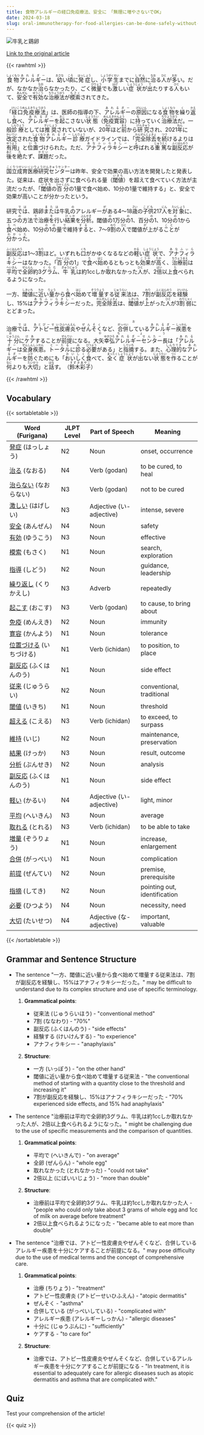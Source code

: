 ```yaml
---
title: 食物アレルギーの経口免疫療法、安全に　「無理に増やさないでOK」
date: 2024-03-18
slug: oral-immunotherapy-for-food-allergies-can-be-done-safely-without-increasing-the-dose-too-quickly
---
```


![牛乳と鶏卵](https://www.asahicom.jp/imgopt/img/03b3a79580/comm_L/AS20240313003898.jpg "牛乳と鶏卵")

[Link to the original article](https://asahi.com/articles/ASS3F6W7BS38UTFL00C.html?iref=pc_apital_top__n)

{{< rawhtml >}}
<p><ruby>食物<rt>しょくもつ</rt></ruby><ruby>アレルギー<rt>あれるぎー</rt></ruby>は、<ruby>幼<rt>おさな</rt></ruby>い<ruby>頃<rt>ころ</rt></ruby>に<ruby>発症<rt>はっしょう</rt></ruby>し、<ruby>小学生<rt>しょうがくせい</rt></ruby>までに<ruby>自然<rt>しぜん</rt></ruby>に<ruby>治<rt>なお</rt></ruby>る<ruby>人<rt>ひと</rt></ruby>が<ruby>多<rt>おお</rt></ruby>い。だが、なかなか<ruby>治<rt>なお</rt></ruby>らなかったり、ごく<ruby>微量<rt>びりょう</rt></ruby>でも<ruby>激<rt>はげ</rt></ruby>しい<ruby>症状<rt>しょうじょう</rt></ruby>が<ruby>出<rt>で</rt></ruby>たりする<ruby>人<rt>ひと</rt></ruby>もいて、<ruby>安全<rt>あんぜん</rt></ruby>で<ruby>有効<rt>ゆうこう</rt></ruby>な<ruby>治療法<rt>ちりょうほう</rt></ruby>が<ruby>模索<rt>もさく</rt></ruby>されてきた。</p>

<p>「<ruby>経口免疫療法<rt>けいこうめんえきりょうほう</rt></ruby>」は、医師の指導の下、<ruby>アレルギー<rt>あれるぎー</rt></ruby>の<ruby>原因<rt>げんいん</rt></ruby>になる<ruby>食物<rt>しょくもつ</rt></ruby>を<ruby>繰<rt>く</rt></ruby>り<ruby>返<rt>かえ</rt></ruby>し<ruby>食<rt>た</rt></ruby>べ、<ruby>アレルギー<rt>あれるぎー</rt></ruby>を<ruby>起<rt>おこ</rt></ruby>こさない<ruby>状態<rt>じょうたい</rt></ruby>（<ruby>免疫<rt>めんえき</rt></ruby><ruby>寛容<rt>かんよう</rt></ruby>）に<ruby>持<rt>も</rt></ruby>っていく<ruby>治療法<rt>ちりょうほう</rt></ruby>だ。一般<ruby>診療<rt>しんりょう</rt></ruby>としては<ruby>推奨<rt>すいしょう</rt></ruby>されていないが、20<ruby>年<rt>ねん</rt></ruby>ほど<ruby>前<rt>まえ</rt></ruby>から<ruby>研究<rt>けんきゅう</rt></ruby>され、2021<ruby>年<rt>ねん</rt></ruby>に<ruby>改定<rt>かいてい</rt></ruby>された<ruby>食物<rt>しょくもつ</rt></ruby><ruby>アレルギー<rt>あれるぎー</rt></ruby><ruby>診療<rt>しんりょう</rt></ruby>ガイドラインでは、「<ruby>完全<rt>かんぜん</rt></ruby><ruby>除去<rt>じょきょ</rt></ruby>を<ruby>続<rt>つづ</rt></ruby>けるよりは<ruby>有用<rt>ゆうよう</rt></ruby>」と<ruby>位置<rt>いち</rt></ruby>づけられた。ただ、<ruby>アナフィラキシー<rt>あなふぃらきしー</rt></ruby>と<ruby>呼<rt>よ</rt></ruby>ばれる<ruby>重篤<rt>じゅうとく</rt></ruby>な<ruby>副反応<rt>ふくはんのう</rt></ruby>が<ruby>後<rt>あと</rt></ruby>を<ruby>絶<rt>た</rt></ruby>たず、<ruby>課題<rt>かだい</rt></ruby>だった。</p>

<p><ruby>国立成育医療研究センター<rt>こくりつせいいくいりょうけんきゅうセンター</rt></ruby>は昨年、安全で効果の高い方法を開発したと発表した。従来は、症状を出さずに食べられる量（<ruby>閾値<rt>いきち</rt></ruby>）を超えて食べていく方法が主流だったが、「<ruby>閾値<rt>いきち</rt></ruby>の<ruby>百分<rt>ひゃくぶん</rt></ruby>の1量で食べ始め、10分の1量で維持する」と、安全で効果が高いことが分かったという。</p>

<p>研究<ruby>では<rt>では</rt></ruby>、鶏卵<ruby>または<rt>または</rt></ruby>牛乳<ruby>の<rt>の</rt></ruby>アレルギー<ruby>が<rt>が</rt></ruby>ある4～18<ruby>歳<rt>さい</rt></ruby>の<ruby>子供<rt>こども</rt></ruby>217<ruby>人<rt>にん</rt></ruby>を<ruby>対象<rt>たいしょう</rt></ruby>に、五つ<ruby>の<rt>の</rt></ruby>方法<ruby>で<rt>で</rt></ruby>治療<ruby>を<rt>を</rt></ruby>行い<ruby>結果<rt>けっか</rt></ruby>を<ruby>分析<rt>ぶんせき</rt></ruby>。閾値<ruby>の<rt>の</rt></ruby>1万分<ruby>の<rt>の</rt></ruby>1、百分<ruby>の<rt>の</rt></ruby>1、10分<ruby>の<rt>の</rt></ruby>1から<ruby>食べ<rt>たべ</rt></ruby>始め、10分<ruby>の<rt>の</rt></ruby>1<ruby>の<rt>の</rt></ruby>量<ruby>で<rt>で</rt></ruby>維持<ruby>する<rt>する</rt></ruby>と、7～9<ruby>割<rt>わり</rt></ruby>の<ruby>人<rt>ひと</rt></ruby>で閾値<ruby>が<rt>が</rt></ruby>上がる<ruby>こと<rt>こと</rt></ruby>が<ruby>分かった<rt>わかった</rt></ruby>。</p>

<p><ruby>副反応<rt>ふくはんのう</rt></ruby>は1～3<ruby>割<rt>わり</rt></ruby>ほど。いずれも<ruby>口<rt>くち</rt></ruby>がかゆくなるなどの<ruby>軽<rt>かる</rt></ruby>い<ruby>症状<rt>しょうじょう</rt></ruby>で、<ruby>アナフィラキシー<rt>あなふぃらきしー</rt></ruby>はなかった。「<ruby>百分<rt>ひゃくぶん</rt></ruby>の1」で<ruby>食<rt>た</rt></ruby>べ<ruby>始<rt>はじ</rt></ruby>めるともっとも<ruby>効果<rt>こうか</rt></ruby>が<ruby>高<rt>たか</rt></ruby>く、<ruby>治療<rt>ちりょう</rt></ruby><ruby>前<rt>まえ</rt></ruby>は<ruby>平均<rt>へいきん</rt></ruby>で<ruby>全<rt>ぜん</rt></ruby><ruby>卵<rt>らん</rt></ruby>約3<ruby>グラム<rt>ぐらむ</rt></ruby>、<ruby>牛乳<rt>ぎゅうにゅう</rt></ruby>は約1ccしか<ruby>取<rt>と</rt></ruby>れなかった<ruby>人<rt>ひと</rt></ruby>が、2<ruby>倍<rt>ばい</rt></ruby>以上<ruby>食<rt>た</rt></ruby>べられるようになった。</p>

<p>一方、<ruby>閾値<rt>しきいち</rt></ruby>に<ruby>近<rt>ちか</rt></ruby>い<ruby>量<rt>りょう</rt></ruby>から<ruby>食<rt>た</rt></ruby>べ<ruby>始<rt>はじ</rt></ruby>めて<ruby>増量<rt>ぞうりょう</rt></ruby>する<ruby>従来<rt>じゅうらい</rt></ruby>法は、7<ruby>割<rt>わり</rt></ruby>が<ruby>副反応<rt>ふくはんのう</rt></ruby>を<ruby>経験<rt>けいけん</rt></ruby>し、15%は<ruby>アナフィラキシー<rt>あなふぃらきしー</rt></ruby>だった。<ruby>完全<rt>かんぜん</rt></ruby><ruby>除去<rt>じょきょ</rt></ruby>は、<ruby>閾値<rt>しきいち</rt></ruby>が<ruby>上<rt>あ</rt></ruby>がった<ruby>人<rt>ひと</rt></ruby>が3<ruby>割<rt>わり</rt></ruby><ruby>弱<rt>じゃく</rt></ruby>にとどまった。</p>

<p>治療<ruby>では<rt>では</rt></ruby>、<ruby>アトピー性<rt>あとぴーせい</rt>皮膚炎<rt>ひふへんえん</rt>や<ruby>ぜんそく<rt>ぜんそく</rt></ruby>など、<ruby>合併<rt>がっぺい</rt></ruby>している<ruby>アレルギー<rt>あれるぎー</rt>疾患<rt>しっかん</rt></ruby>を<ruby>十分<rt>じゅうぶん</rt></ruby>に<ruby>ケア<rt>けあ</rt></ruby>することが<ruby>前提<rt>ぜんてい</rt></ruby>になる。大矢<rt>おおや</rt>幸弘<rt>ゆきひろ</rt><ruby>アレルギーセンター<rt>あれるぎーせんたー</rt></ruby>長<rt>ちょう</rt>は「<ruby>アレルギー<rt>あれるぎー</rt></ruby>は<ruby>全身<rt>ぜんしん</rt>疾患<rt>しっかん</rt></ruby>。<ruby>トータル<rt>とーたる</rt></ruby>に<ruby>診<rt>み</rt>る<ruby>必要<rt>ひつよう</rt></ruby>がある」と<ruby>指摘<rt>していち</rt>する。また、<ruby>心理的<rt>しんりてき</rt>な<ruby>アレルギー<rt>あれるぎー</rt></ruby>を<ruby>防<rt>ふせ</rt>ぐためにも「<ruby>おいしく<rt>おいしく</rt></ruby><ruby>食<rt>た</rt>べて</ruby>、<ruby>全く<rt>まったく</rt>症状<rt>しょうじょう</rt>が<ruby>出<rt>で</rt>ない<ruby>状態<rt>じょうたい</rt></ruby>を<ruby>作<rt>つく</rt>ることが<ruby>何<rt>なに</rt>よりも<ruby>大切<rt>たいせつ</rt></ruby>」と<ruby>話<rt>はな</rt>す。</ruby>（<ruby>鈴木<rt>すずき</rt>彩子<rt>あやこ</rt></ruby>）</p>
{{< /rawhtml >}}

## Vocabulary


{{< sortabletable >}}

| Word (Furigana) | JLPT Level | Part of Speech | Meaning |
|-----------------|------------|---------------|---------|
|[発症](https://jisho.org/search/%E7%99%BA%E7%97%87) (はっしょう)| N2 | Noun | onset, occurrence |
|[治る](https://jisho.org/search/%E6%B2%BB%E3%82%8B) (なおる)| N4 | Verb (godan) | to be cured, to heal |
|[治らない](https://jisho.org/search/%E6%B2%BB%E3%82%89%E3%81%AA%E3%81%84) (なおらない)| N3 | Verb (godan) | not to be cured |
|[激しい](https://jisho.org/search/%E6%BF%80%E3%81%97%E3%81%84) (はげしい)| N3 | Adjective (い-adjective) | intense, severe |
|[安全](https://jisho.org/search/%E5%AE%89%E5%85%A8) (あんぜん)| N4 | Noun | safety |
|[有効](https://jisho.org/search/%E6%9C%89%E5%8A%B9) (ゆうこう)| N3 | Noun | effective |
|[模索](https://jisho.org/search/%E6%A8%A1%E7%B4%A2) (もさく)| N1 | Noun | search, exploration |
|[指導](https://jisho.org/search/%E6%8C%87%E5%B0%8E) (しどう)| N2 | Noun | guidance, leadership |
|[繰り返し](https://jisho.org/search/%E7%B9%B0%E3%82%8A%E8%BF%94%E3%81%97) (くりかえし)| N3 | Adverb | repeatedly |
|[起こす](https://jisho.org/search/%E8%B5%B7%E3%81%93%E3%81%99) (おこす)| N3 | Verb (godan) | to cause, to bring about |
|[免疫](https://jisho.org/search/%E5%85%8D%E7%96%AB) (めんえき)| N2 | Noun | immunity |
|[寛容](https://jisho.org/search/%E5%AF%9B%E5%AE%B9) (かんよう)| N1 | Noun | tolerance |
|[位置づける](https://jisho.org/search/%E4%BD%8D%E7%BD%AE%E3%81%A5%E3%81%91%E3%82%8B) (いちづける)| N1 | Verb (ichidan) | to position, to place |
|[副反応](https://jisho.org/search/%E5%89%AF%E5%8F%8D%E5%BF%9C) (ふくはんのう)| N1 | Noun | side effect |
|[従来](https://jisho.org/search/%E5%BE%93%E6%9D%A5) (じゅうらい)| N2 | Noun | conventional, traditional |
|[閾値](https://jisho.org/search/%E9%96%BE%E5%80%A4) (いきち)| N1 | Noun | threshold |
|[超える](https://jisho.org/search/%E8%B6%85%E3%81%88%E3%82%8B) (こえる)| N3 | Verb (ichidan) | to exceed, to surpass |
|[維持](https://jisho.org/search/%E7%B6%AD%E6%8C%81) (いじ)| N2 | Noun | maintenance, preservation |
|[結果](https://jisho.org/search/%E7%B5%90%E6%9E%9C) (けっか)| N3 | Noun | result, outcome |
|[分析](https://jisho.org/search/%E5%88%86%E6%9E%90) (ぶんせき)| N2 | Noun | analysis |
|[副反応](https://jisho.org/search/%E5%89%AF%E5%8F%8D%E5%BF%9C) (ふくはんのう)| N1 | Noun | side effect |
|[軽い](https://jisho.org/search/%E8%BB%BD%E3%81%84) (かるい)| N4 | Adjective (い-adjective) | light, minor |
|[平均](https://jisho.org/search/%E5%B9%B3%E5%9D%87) (へいきん)| N3 | Noun | average |
|[取れる](https://jisho.org/search/%E5%8F%96%E3%82%8C%E3%82%8B) (とれる)| N3 | Verb (ichidan) | to be able to take |
|[増量](https://jisho.org/search/%E5%A2%97%E9%87%8F) (ぞうりょう)| N1 | Noun | increase, enlargement |
|[合併](https://jisho.org/search/%E5%90%88%E4%BD%B5) (がっぺい)| N1 | Noun | complication |
|[前提](https://jisho.org/search/%E5%89%8D%E6%8F%90) (ぜんてい)| N2 | Noun | premise, prerequisite |
|[指摘](https://jisho.org/search/%E6%8C%87%E6%91%98) (してき)| N2 | Noun | pointing out, identification |
|[必要](https://jisho.org/search/%E5%BF%85%E8%A6%81) (ひつよう)| N4 | Noun | necessity, need |
|[大切](https://jisho.org/search/%E5%A4%A7%E5%88%87) (たいせつ)| N4 | Adjective (な-adjective) | important, valuable |

{{< /sortabletable >}}


## Grammar and Sentence Structure

- The sentence "一方、閾値に近い量から食べ始めて増量する従来法は、7割が副反応を経験し、15%はアナフィラキシーだった。" may be difficult to understand due to its complex structure and use of specific terminology.

    1. **Grammatical points**: 
        - 従来法 (じゅうらいほう) - "conventional method"
        - 7割 (ななわり) - "70%"
        - 副反応 (ふくはんのう) - "side effects"
        - 経験する (けいけんする) - "to experience"
        - アナフィラキシー - "anaphylaxis"

    2. **Structure**:
        - 一方 (いっぽう) - "on the other hand"
        - 閾値に近い量から食べ始めて増量する従来法 - "the conventional method of starting with a quantity close to the threshold and increasing it"
        - 7割が副反応を経験し、15%はアナフィラキシーだった - "70% experienced side effects, and 15% had anaphylaxis"

- The sentence "治療前は平均で全卵約3グラム、牛乳は約1ccしか取れなかった人が、2倍以上食べられるようになった。" might be challenging due to the use of specific measurements and the comparison of quantities.

    1. **Grammatical points**:
        - 平均で (へいきんで) - "on average"
        - 全卵 (ぜんらん) - "whole egg"
        - 取れなかった (とれなかった) - "could not take"
        - 2倍以上 (にばいいじょう) - "more than double"

    2. **Structure**:
        - 治療前は平均で全卵約3グラム、牛乳は約1ccしか取れなかった人 - "people who could only take about 3 grams of whole egg and 1cc of milk on average before treatment"
        - 2倍以上食べられるようになった - "became able to eat more than double"

- The sentence "治療では、アトピー性皮膚炎やぜんそくなど、合併しているアレルギー疾患を十分にケアすることが前提になる。" may pose difficulty due to the use of medical terms and the concept of comprehensive care.

    1. **Grammatical points**:
        - 治療 (ちりょう) - "treatment"
        - アトピー性皮膚炎 (アトピーせいひふえん) - "atopic dermatitis"
        - ぜんそく - "asthma"
        - 合併している (がっぺいしている) - "complicated with"
        - アレルギー疾患 (アレルギーしっかん) - "allergic diseases"
        - 十分に (じゅうぶんに) - "sufficiently"
        - ケアする - "to care for"

    2. **Structure**:
        - 治療では、アトピー性皮膚炎やぜんそくなど、合併しているアレルギー疾患を十分にケアすることが前提になる - "In treatment, it is essential to adequately care for allergic diseases such as atopic dermatitis and asthma that are complicated with."

## Quiz

Test your comprehension of the article!

{{< quiz >}}
